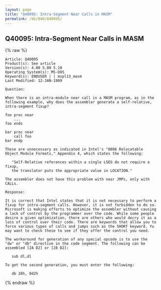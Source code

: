 ```yaml
---
layout: page
title: "Q40095: Intra-Segment Near Calls in MASM"
permalink: /kb/040/Q40095/
---
```


## Q40095: Intra-Segment Near Calls in MASM

{% raw %}

	Article: Q40095
	Product(s): See article
	Version(s): 4.00 5.00 5.10
	Operating System(s): MS-DOS
	Keyword(s): ENDUSER | | mspl13_masm
	Last Modified: 12-JAN-1989
	
	Question:
	
	When there is an intra-module near call in a MASM program, as in the
	following example, why does the assembler generate a self-relative,
	intra-segment fixup?
	
	foo proc near
	    ...
	foo ends
	
	bar proc near
	    call foo
	bar endp
	
	These are unnecessary as indicated in Intel's "8086 Relocatable
	Object Module Formats," Appendix 4, which states the following:
	
	   "Self-Relative references within a single LSEG do not require a fixup,
	   the translator puts the appropriate value in LOCATION."
	
	The assembler does not have this problem with near JMPs, only with
	CALLs.
	
	Response:
	
	It is correct that Intel states that it is not necessary to perform a
	fixup for intra-segment calls. However, it is not forbidden to do so.
	Microsoft is making efforts to optimize the assembler without causing
	a lack of control by the programmer over the code. While some people
	desire a given optimization, there are others who would decry it as a
	loss of control over their code. There are keywords that allow you to
	force various types of calls and jumps such as the SHORT keyword. Yu
	may want to check these to see if they offer the control you need.
	
	The workaround for generation of any special opcode is to use the
	"dw" or "db" directive in the code segment. The following can be
	assembled [2A D2] or [28 D2]:
	
	   sub dl,dl
	
	To get the second generation, you must enter the following:
	
	   db 28h, 0d2h

{% endraw %}
